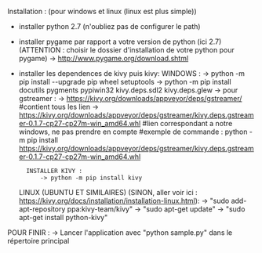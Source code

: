 Installation : (pour windows et linux (linux est plus simple))

- installer python 2.7 (n'oubliez pas de configurer le path)
- installer pygame par rapport a votre version de python (ici 2.7) (ATTENTION : choisir le dossier d'installation de votre python pour pygame)
    -> http://www.pygame.org/download.shtml

- installer les dependences de kivy puis kivy:
    WINDOWS :
        -> python -m pip install --upgrade pip wheel setuptools
        -> python -m pip install docutils pygments pypiwin32 kivy.deps.sdl2 kivy.deps.glew
        -> pour gstreamer :
        -> https://kivy.org/downloads/appveyor/deps/gstreamer/    #contient tous les lien
        -> https://kivy.org/downloads/appveyor/deps/gstreamer/kivy.deps.gstreamer-0.1.7-cp27-cp27m-win_amd64.whl #lien correspondant a notre windows, ne pas prendre en compte
        #exemple de commande : python -m pip install https://kivy.org/downloads/appveyor/deps/gstreamer/kivy.deps.gstreamer-0.1.7-cp27-cp27m-win_amd64.whl

        INSTALLER KIVY :
            -> python -m pip install kivy

    LINUX (UBUNTU ET SIMILAIRES) (SINON, aller voir ici : https://kivy.org/docs/installation/installation-linux.html):
        -> "sudo add-apt-repository ppa:kivy-team/kivy"
        -> "sudo apt-get update"
        -> "sudo apt-get install python-kivy"

POUR FINIR :
    -> Lancer l'application avec "python sample.py" dans le répertoire principal

